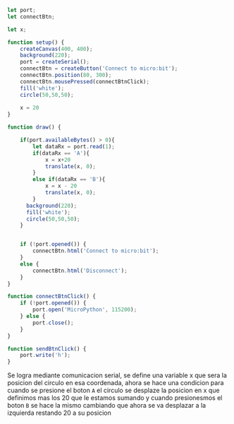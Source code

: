 ```js
let port;
let connectBtn;

let x;

function setup() {
    createCanvas(400, 400);
    background(220);
    port = createSerial();
    connectBtn = createButton('Connect to micro:bit');
    connectBtn.position(80, 300);
    connectBtn.mousePressed(connectBtnClick);
    fill('white');
    circle(50,50,50);
  
    x = 20
}

function draw() {

    if(port.availableBytes() > 0){
        let dataRx = port.read(1);
        if(dataRx == 'A'){
            x = x+20
            translate(x, 0);
        }
        else if(dataRx == 'B'){
            x = x - 20
            translate(x, 0);
        }
      background(220);
      fill('white');
      circle(50,50,50);
    }


    if (!port.opened()) {
        connectBtn.html('Connect to micro:bit');
    }
    else {
        connectBtn.html('Disconnect');
    }
}

function connectBtnClick() {
    if (!port.opened()) {
        port.open('MicroPython', 115200);
    } else {
        port.close();
    }
}

function sendBtnClick() {
    port.write('h');
}
```
Se logra mediante comunicacion serial, se define una variable x que sera la posicion del circulo en esa coordenada, ahora se hace una condicion
para cuando se presione el boton `A` el circulo se desplaze la posicion en x que definimos mas los 20 que le estamos sumando y cuando presionesmos
el boton `B` se hace la mismo cambiando que ahora se va desplazar a la izquierda restando 20 a su posicion 
